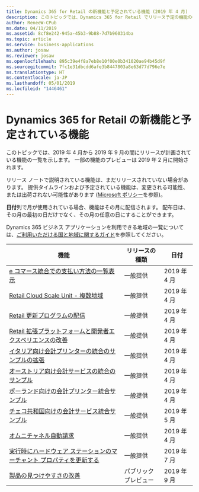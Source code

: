 ```yaml
---
title: Dynamics 365 for Retail の新機能と予定されている機能 (2019 年 4 月)
description: このトピックでは、Dynamics 365 for Retail でリリース予定の機能の一覧を示します。
author: ReneeW-CPub
ms.date: 04/11/2019
ms.assetid: 8cf8e242-945a-45b3-9b88-7d7b960314ba
ms.topic: article
ms.service: business-applications
ms.author: josaw
ms.reviewer: josaw
ms.openlocfilehash: 895c39e4f8a7eb8e10f00e0b341020ae94b45d9f
ms.sourcegitcommit: 7fc1e31dbcdd6afe3b8447803a8e63d77d796e7e
ms.translationtype: HT
ms.contentlocale: ja-JP
ms.lasthandoff: 05/01/2019
ms.locfileid: "1446461"
---
```

#  <a name="whats-new-and-planned-for-dynamics-365-for-retail"></a>Dynamics 365 for Retail の新機能と予定されている機能

このトピックでは、2019 年 4 月から 2019 年 9 月の間にリリースが計画されている機能の一覧を示します。 一部の機能のプレビューは 2019 年 2 月に開始されます。 

リリース ノートで説明されている機能は、まだリリースされていない場合があります。 提供タイムラインおよび予定されている機能は、変更される可能性、または出荷されない可能性があります ([Microsoft ポリシー](https://go.microsoft.com/fwlink/p/?linkid=2007332)を参照)。

**日付**列で月が使用されている場合、機能はその月に配信されます。 配布日は、その月の最初の日だけでなく、その月の任意の日にすることができます。

Dynamics 365 ビジネス アプリケーションを利用できる地域の一覧については、[ご利用いただける国と地域に関するガイド](https://aka.ms/dynamics_365_international_availability_deck)を参照してください。



| 機能                                                                                | リリースの種類         | 日付            |
|----------------------------------------------------------------------------------------|----------------------|-----------------------------------------------|
| [e コマース統合での支払い方法の一覧表示](ListPI_RN.md)                        | 一般提供 | 2019 年 4 月             |
| [Retail Cloud Scale Unit - 複数地域](retail-cloud-scale-unit-multi-region.md)                        | 一般提供 | 2019 年 4 月             |
| [Retail 更新プログラムの配信](retail-broadcast-updates.md)                                          | 一般提供 | 2019 年 4 月             |
| [Retail 拡張プラットフォームと開発者エクスペリエンスの改善](retail-extension-platform-developer-experience-enhancement.md)  | 一般提供 | 2019 年 4 月             | 
| [イタリア向け会計プリンターの統合のサンプルの拡張](fiscal-printer-integration-sample-italy-2.md)           | 一般提供 | 2019 年 4 月                                    |
| [オーストリア向け会計サービスの統合のサンプル](fiscal-service-integration-sample-austria.md)           | 一般提供 | 2019 年 4 月                                    |
| [ポーランド向けの会計プリンター統合サンプル](fiscal-printer-integration-sample-poland.md)           | 一般提供 | 2019 年 4 月                                    |
| [チェコ共和国向けの会計サービス統合サンプル](fiscal-service-integration-sample-czech-republic.md) | 一般提供 | 2019 年 5 月                                      |
|[オムニチャネル自動請求](omni-channel-auto-charges.md)  |一般提供  | 2019 年 4 月 |
| [実行時にハードウェア ステーションのマーチャント プロパティを更新する](HWSMerchUpdate.md)                        | 一般提供 | 2019 年 7 月             |
| [製品の見つけやすさの改善](product-discoverability-enhancements.md)                 | パブリック プレビュー | 2019 年 9 月                                      |



